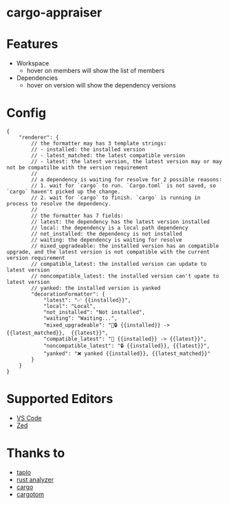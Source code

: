# cargo-appraiser

# Features

- Workspace
  - hover on members will show the list of members
- Dependencies
  - hover on version will show the dependency versions

# Config

```jsonc
{
    "renderer": {
        // the formatter may has 3 template strings:
        // - installed: the installed version
        // - latest_matched: the latest compatible version
        // - latest: the latest version, the latest version may or may not be compatilbe with the version requirement
        //
        // a dependency is waiting for resolve for 2 possible reasons:
        // 1. wait for `cargo` to run. `Cargo.toml` is not saved, so `cargo` haven't picked up the change.
        // 2. wait for `cargo` to finish. `cargo` is running in process to resolve the dependency.
        //
        // the formatter has 7 fields:
        // latest: the dependency has the latest version installed
        // local: the dependency is a local path dependency
        // not_installed: the dependency is not installed
        // waiting: the dependency is waiting for resolve
        // mixed_upgradeable: the installed version has an compatible upgrade, and the latest version is not compatible with the current version requirement
        // compatible_latest: the installed version can update to latest version
        // noncompatible_latest: the installed version can't upate to latest version
        // yanked: the installed version is yanked
        "decorationFormatter": {
            "latest": "✅ {{installed}}",
            "local": "Local",
            "not_installed": "Not installed",
            "waiting": "Waiting...",
            "mixed_upgradeable": "🚀🔒 {{installed}} -> {{latest_matched}},  {{latest}}",
            "compatible_latest": "🚀 {{installed}} -> {{latest}}",
            "noncompatible_latest": "🔒 {{installed}}, {{latest}}",
            "yanked": "❌ yanked {{installed}}, {{latest_matched}}"
        }
    }
}
```

# Supported Editors

- [VS Code](https://marketplace.visualstudio.com/items?itemName=washan.cargo-appraiser)
- [Zed](https://github.com/washanhanzi/zed-cargo-appraiser)

# Thanks to

- [taplo](https://github.com/tamasfe/taplo)
- [rust analyzer](https://github.com/rust-lang/rust-analyzer)
- [cargo](https://github.com/rust-lang/cargo)
- [cargotom](https://github.com/frederik-uni/cargotom)

